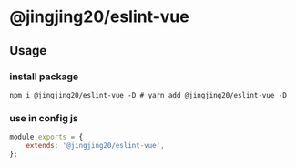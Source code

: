 # @jingjing20/eslint-vue

## Usage

### install package

```
npm i @jingjing20/eslint-vue -D # yarn add @jingjing20/eslint-vue -D
```

### use in config js

```javascript
module.exports = {
    extends: '@jingjing20/eslint-vue',
};
```

